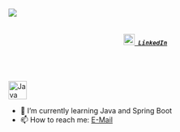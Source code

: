 <h1>
    <a href="https://git.io/typing-svg">
      <!-- <img src="https://readme-typing-svg.herokuapp.com/?lines=Hello,+There!+👋;I'm+Merve....;A+developer+from+Earth;&center=true&size=30"> -->
      <img src="https://readme-typing-svg.herokuapp.com/?lines=Hello,+There!+👋;I'm+Merve....;A+developer+from+Earth;&center=true&size=30">
    </a>
  </h1>

  <h5 align="center">
    <code>
      <a href="https://www.linkedin.com/in/merveeozkan/" title="LinkedIn Profile"><img width="22" src="https://raw.githubusercontent.com/ramazansancar/ramazansancar/main/images/linkedin.svg"> LinkedIn</a> 
      </code>
    <code></code>
    
  </h5>
<br>

<p align="left">
<a href="https://www.oracle.com/java/" target="_blank" rel="noreferrer"><img src="https://raw.githubusercontent.com/danielcranney/readme-generator/main/public/icons/skills/java-colored.svg" width="36" height="36" alt="Java" /></a>

- 🌱 I’m currently learning Java and Spring Boot
- 📫 How to reach me: [E-Mail](mailto:merveozkan.dev@gmail.com)
